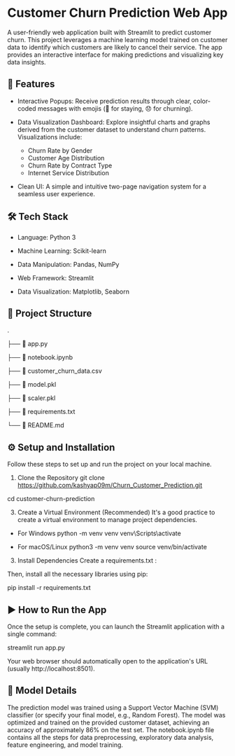 # **Customer Churn Prediction Web App**


A user-friendly web application built with Streamlit to predict customer churn. This project leverages a machine learning model trained on customer data to identify which customers are likely to cancel their service. The app provides an interactive interface for making predictions and visualizing key data insights.

## 🚀 Features
* Interactive Popups: Receive prediction results through clear, color-coded messages with emojis (🎉 for staying, 😞 for churning).

* Data Visualization Dashboard: Explore insightful charts and graphs derived from the customer dataset to understand churn patterns. Visualizations include:
  - Churn Rate by Gender
  - Customer Age Distribution
  - Churn Rate by Contract Type
  - Internet Service Distribution

* Clean UI: A simple and intuitive two-page navigation system for a seamless user experience.

## 🛠️ Tech Stack
* Language: Python 3

* Machine Learning: Scikit-learn

* Data Manipulation: Pandas, NumPy

* Web Framework: Streamlit

* Data Visualization: Matplotlib, Seaborn

## 📂 Project Structure
.

├── 📄 app.py                  

├── 📄 notebook.ipynb            

├── 📄 customer_churn_data.csv   

├── 📄 model.pkl                

├── 📄 scaler.pkl                

├── 📄 requirements.txt          

└── 📄 README.md                 

## ⚙️ Setup and Installation
Follow these steps to set up and run the project on your local machine.

1. Clone the Repository
git clone https://github.com/kashyap09m/Churn_Customer_Prediction.git

cd customer-churn-prediction

3. Create a Virtual Environment (Recommended)
It's a good practice to create a virtual environment to manage project dependencies.

- For Windows
python -m venv venv
venv\Scripts\activate

- For macOS/Linux
python3 -m venv venv
source venv/bin/activate

3. Install Dependencies
Create a requirements.txt :

Then, install all the necessary libraries using pip:

pip install -r requirements.txt

## ▶️ How to Run the App
Once the setup is complete, you can launch the Streamlit application with a single command:

streamlit run app.py

Your web browser should automatically open to the application's URL (usually http://localhost:8501).

## 🧠 Model Details
The prediction model was trained using a Support Vector Machine (SVM) classifier (or specify your final model, e.g., Random Forest). The model was optimized and trained on the provided customer dataset, achieving an accuracy of approximately 86% on the test set. The notebook.ipynb file contains all the steps for data preprocessing, exploratory data analysis, feature engineering, and model training.
